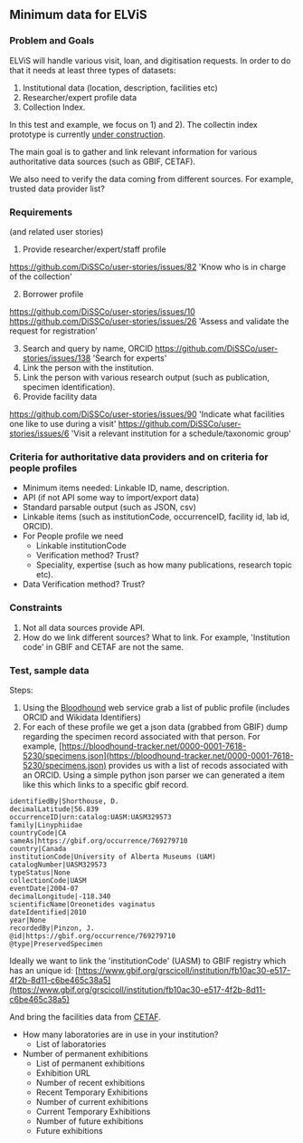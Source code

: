 ## Minimum data for ELViS

### Problem and Goals 

ELViS will handle various visit, loan, and digitisation requests. In order to do that it needs at least three types of datasets: 
1. Institutional data (location, description, facilities etc) 
2. Researcher/expert profile data 
3. Collection Index. 

In this test and example, we focus on 1) and 2). The collectin index prototype is currently [under construction](http://nsidr.org/). 

The main goal is to gather and link relevant information for various authoritative data sources (such as GBIF, CETAF). 

We also need to verify the data coming from different sources. For example, trusted data provider list? 

### Requirements 
(and related user stories) 

1. Provide researcher/expert/staff profile 

https://github.com/DiSSCo/user-stories/issues/82 'Know who is in charge of the collection'

2. Borrower profile 

https://github.com/DiSSCo/user-stories/issues/10
https://github.com/DiSSCo/user-stories/issues/26 'Assess and validate the request for registration'

3. Search and query by name, ORCID 
https://github.com/DiSSCo/user-stories/issues/138 'Search for experts'
4. Link the person with the institution. 
6. Link the person with various research output (such as publication, specimen identification). 
6. Provide facility data 

https://github.com/DiSSCo/user-stories/issues/90 'Indicate what facilities one like to use during a visit'
https://github.com/DiSSCo/user-stories/issues/6 'Visit a relevant institution for a schedule/taxonomic group'

### Criteria for authoritative data providers and on criteria for people profiles

* Minimum items needed: Linkable ID, name, description. 
* API (if not API some way to import/export data)
* Standard parsable output (such as JSON, csv) 
* Linkable items (such as institutionCode, occurrenceID, facility id, lab id, ORCID). 
* For People profile we need 
   - Linkable institutionCode
   - Verification method? Trust? 
   - Speciality, expertise (such as how many publications, research topic etc). 
 * Data Verification method? Trust?  
### Constraints 

1. Not all data sources provide API. 
2. How do we link different sources? What to link. For example, 'Institution code' in GBIF and CETAF are not the same. 

### Test, sample data 

Steps: 

1. Using the [Bloodhound](https://bloodhound-tracker.net/) web service grab a list of public profile (includes ORCID and Wikidata Identifiers) 
2. For each of these profile we get a json data (grabbed from GBIF) dump regarding the specimen record associated with that person. 
For example, [https://bloodhound-tracker.net/0000-0001-7618-5230/specimens.json](https://bloodhound-tracker.net/0000-0001-7618-5230/specimens.json) provides us with a list of recods associated with an ORCID. Using a simple python json parser we can generated a item like this which links to a specific gbif record. 



```
identifiedBy|Shorthouse, D.
decimalLatitude|56.839
occurrenceID|urn:catalog:UASM:UASM329573
family|Linyphiidae
countryCode|CA
sameAs|https://gbif.org/occurrence/769279710
country|Canada
institutionCode|University of Alberta Museums (UAM)
catalogNumber|UASM329573
typeStatus|None
collectionCode|UASM
eventDate|2004-07
decimalLongitude|-118.340
scientificName|Oreonetides vaginatus
dateIdentified|2010
year|None
recordedBy|Pinzon, J.
@id|https://gbif.org/occurrence/769279710
@type|PreservedSpecimen
```

Ideally we want to link the 'institutionCode' (UASM) to GBIF registry which has an unique id: [https://www.gbif.org/grscicoll/institution/fb10ac30-e517-4f2b-8d11-c6be465c38a5](https://www.gbif.org/grscicoll/institution/fb10ac30-e517-4f2b-8d11-c6be465c38a5)

And bring the facilities data from [CETAF](https://cetaf.org/research_passport). 


* How many laboratories are in use in your institution? 
   - List of laboratories 
* Number of permanent exhibitions 
   - List of permanent exhibitions  
   - Exhibition URL 
   - Number of recent exhibitions 
   - Recent Temporary Exhibitions 
   - Number of current exhibitions 
   - Current Temporary Exhibitions 
   - Number of future exhibitions 
   - Future exhibitions
